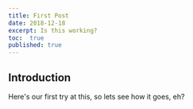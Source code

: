 ```yaml
---
title: First Post
date: 2018-12-18
excerpt: Is this working?
toc:  true
published: true
---
```


## Introduction

Here's our first try at this, so lets see how it goes, eh?
